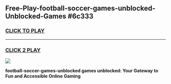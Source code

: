 
## Free-Play-football-soccer-games-unblocked-Unblocked-Games #6c333
<h3>
<a href="https://news.freeplayer.one?title=football-soccer-games-unblocked&ref=8M">CLICK TO PLAY</a></h3>
<hr>

<h3>
<a href="https://news.freeplayer.one?title=football-soccer-games-unblocked&ref=8M">CLICK 2 PLAY</a>
  
</h3>

<a href="https://news.freeplayer.one?title=football-soccer-games-unblocked&ref=8M"><img src="https://clearcache.store/games.png"></a>


**football-soccer-games-unblocked games unblocked: Your Gateway to Fun and Accessible Online Gaming**
